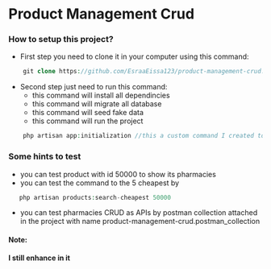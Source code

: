
# Product Management Crud

### How to setup this project?
* First step you need to clone it in your computer using this command:
```php
    git clone https://github.com/EsraaEissa123/product-management-crud.git:
```

* Second step just need to run this command:
    * this command will install all dependincies
    * this command will migrate all database
    * this command will seed fake data 
    * this command will run the project
```php
    php artisan app:initialization //this a custom command I created to run project in one command
```
### Some hints to test
* you can test product with id 50000 to show its pharmacies
* you can test the command to the 5 cheapest by 

```php
   php artisan products:search-cheapest 50000
```
* you can test pharmacies CRUD as APIs by postman collection attached in the project with name
product-management-crud.postman_collection


#### Note:
<strong>
I still enhance in it
</storng>

